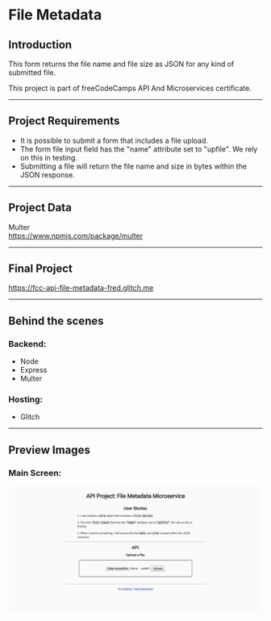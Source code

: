 # File Metadata

## Introduction
This form returns the file name and file size as JSON for any kind of submitted file.

This project is part of freeCodeCamps API And Microservices certificate.

***

## Project Requirements
* It is possible to submit a form that includes a file upload.
* The form file input field has the "name" attribute set to "upfile". We rely on this in testing.
* Submitting a file will return the file name and size in bytes within the JSON response.

***

## Project Data
Multer  
https://www.npmjs.com/package/multer

***

## Final Project
https://fcc-api-file-metadata-fred.glitch.me

***

## Behind the scenes
### Backend:
* Node
* Express
* Multer

### Hosting:
* Glitch

***

## Preview Images
### Main Screen:
![File Metadata](readme_images/file-metadata.png)
